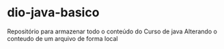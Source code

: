 # dio-java-basico
Repositório para armazenar todo o conteúdo do Curso de java
Alterando o conteudo de um arquivo de forma local
